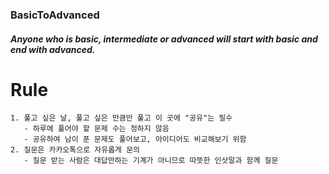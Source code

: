 ### BasicToAdvanced
##### Anyone who is basic, intermediate or advanced will start with basic and end with advanced.

# Rule

```
1. 풀고 싶은 날, 풀고 싶은 만큼만 풀고 이 곳에 "공유"는 필수
   - 하루에 풀어야 할 문제 수는 정하지 않음
   - 공유하여 남이 푼 문제도 풀어보고, 아이디어도 비교해보기 위함
2. 질문은 카카오톡으로 자유롭게 문의 
   - 질문 받는 사람은 대답만하는 기계가 아니므로 따뜻한 인삿말과 함께 질문
```
